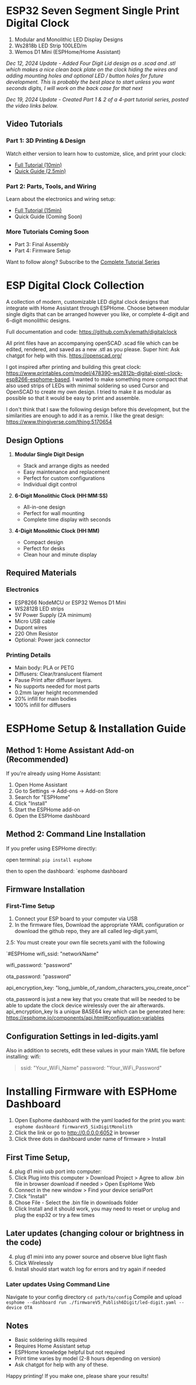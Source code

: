 # ESP32 Seven Segment Single Print Digital Clock

1. Modular and Monolithic LED Display Designs
2. Ws2818b LED Strip 100LED/m
3. Wemos D1 Mini (ESPHome/Home Assistant)

_Dec 12, 2024 Update - Added Four Digit Lid design as a .scad and .stl which makes a nice clean back plate on the clock hiding the wires and adding mounting holes and optional LED / button holes for future development. This is probably the best place to start unless you want seconds digits, I will work on the back case for that next_

_Dec 19, 2024 Update - Created Part 1 & 2 of a 4-part tutorial series, posted the video links below._

## Video Tutorials

### Part 1: 3D Printing & Design

Watch either version to learn how to customize, slice, and print your clock:

- [Full Tutorial (10min)](https://youtu.be/DS_muPDX8p8)
- [Quick Guide (2.5min)](https://youtu.be/-_kpwUeTEb4)

### Part 2: Parts, Tools, and Wiring

Learn about the electronics and wiring setup:

- [Full Tutorial (15min)](https://youtu.be/uiOuWeXdryE)
- Quick Guide (Coming Soon)

### More Tutorials Coming Soon

- Part 3: Final Assembly
- Part 4: Firmware Setup

Want to follow along? Subscribe to the [Complete Tutorial Series](https://youtube.com/playlist?list=PLeBpq2qBuOI1kfnOv1Nu6G2_ES9P5Xj6k&si=4pqwdTxPQehg_aGT)

# ESP Digital Clock Collection

A collection of modern, customizable LED digital clock designs that integrate with Home Assistant through ESPHome. Choose between modular single digits that can be arranged however you like, or complete 4-digit and 6-digit monolithic designs.

Full documentation and code: https://github.com/kylemath/digitalclock

All print files have an accompanying openSCAD .scad file which can be edited, rendered, and saved as a new .stl as you please. Super hint: Ask chatgpt for help with this.
https://openscad.org/

I got inspired after printing and building this great clock: https://www.printables.com/model/478390-ws2812b-digital-pixel-clock-esp8266-esphome-based. I wanted to make something more compact that also used strips of LEDs with minimal soldering so used Cursor and OpenSCAD to create my own design. I tried to make it as modular as possible so that it would be easy to print and assemble.

I don't think that I saw the following design before this development, but the similarities are enough to add it as a remix. I like the great design: https://www.thingiverse.com/thing:5170654

## Design Options

1. **Modular Single Digit Design**

   - Stack and arrange digits as needed
   - Easy maintenance and replacement
   - Perfect for custom configurations
   - Individual digit control

2. **6-Digit Monolithic Clock (HH:MM:SS)**

   - All-in-one design
   - Perfect for wall mounting
   - Complete time display with seconds

3. **4-Digit Monolithic Clock (HH:MM)**
   - Compact design
   - Perfect for desks
   - Clean hour and minute display

## Required Materials

### Electronics

- ESP8266 NodeMCU or ESP32 Wemos D1 Mini
- WS2812B LED strips
- 5V Power Supply (2A minimum)
- Micro USB cable
- Dupont wires
- 220 Ohm Resistor
- Optional: Power jack connector

### Printing Details

- Main body: PLA or PETG
- Diffusers: Clear/translucent filament
- Pause Print after diffuser layers.
- No supports needed for most parts
- 0.2mm layer height recommended
- 20% infill for main bodies
- 100% infill for diffusers

# ESPHome Setup & Installation Guide

## Method 1: Home Assistant Add-on (Recommended)

If you're already using Home Assistant:

1. Open Home Assistant
2. Go to Settings → Add-ons → Add-on Store
3. Search for "ESPHome"
4. Click "Install"
5. Start the ESPHome add-on
6. Open the ESPHome dashboard

## Method 2: Command Line Installation

If you prefer using ESPHome directly:

open terminal:
`pip install esphome`

then to open the dashboard:
`esphome dashboard

## Firmware Installation

### First-Time Setup

1. Connect your ESP board to your computer via USB
2. In the firmware files, Download the appropriate YAML configuration or download the github repo, they are all called leg-digit.yaml,

2.5: You must create your own file secrets.yaml with the following

`#ESPHome
wifi_ssid: "networkName"

wifi_password: "password"

ota_password: "password"

api_encryption_key: "long_jumble_of_random_characters_you_create_once"`

ota_password is just a new key that you create that will be needed to be able to update the clock device wirelessly over the air afterwards.
api_encryption_key Is a unique BASE64 key which can be generated here:
https://esphome.io/components/api.html#configuration-variables

## Configuration Settings in led-digits.yaml

Also in addition to secrets, edit these values in your main YAML file before installing:
wifi:

> ssid: "Your_WiFi_Name"
> password: "Your_WiFi_Password"

# Installing Firmware with ESPHome Dashboard

1. Open Esphome dashboard with the yaml loaded for the print you want:
   `esphome dashboard firmwareV5_SixDigitMonolith`
2. Click the link or go to http://0.0.0.0:6052 in browser
3. Click three dots in dashboard under name of firmware > Install

## First Time Setup,

4.  plug d1 mini usb port into computer:
5.  Click Plug into this computer > Download Project > Agree to allow .bin file in browser download if needed > Open EspHome Web
6.  Connect in the new window > Find your device serialPort
7.  Click "Install"
8.  Chose File - Select the .bin file in downloads folder
9.  Click Install and it should work, you may need to reset or unplug and plug the esp32 or try a few times

## Later updates (changing colour or brightness in the code)

4. plug d1 mini into any power source and observe blue light flash
5. Click Wirelessly
6. Install should start watch log for errors and try again if needed

### Later updates Using Command Line

Navigate to your config directory
`cd path/to/config`
Compile and upload
`esphome --dashboard run ./firmwareV5_Publish6Digit/led-digit.yaml --device OTA`

## Notes

- Basic soldering skills required
- Requires Home Assistant setup
- ESPHome knowledge helpful but not required
- Print time varies by model (2-8 hours depending on version)
- Ask chatgpt for help with any of these.

Happy printing! If you make one, please share your results!
